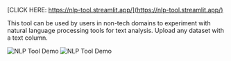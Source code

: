 

[CLICK HERE: https://nlp-tool.streamlit.app/](https://nlp-tool.streamlit.app/)

This tool can be used by users in non-tech domains to experiment with natural language processing tools for text analysis. Upload any dataset with a text column. 

<!-- [![Contributors][contributors-shield]][contributors-url]
[![Forks][forks-shield]][forks-url]
[![Stargazers][stars-shield]][stars-url]
[![Issues][issues-shield]][issues-url]


<p align="center"><img src="https://github.com/tiffchu/NLP_app.svg?label=Views&color=fc8e00&labelColor=000" alt="view-count" /></p> -->

![NLP Tool Demo](images/img2.gif)
![NLP Tool Demo](images/img1.gif)